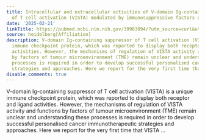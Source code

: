 ```yaml
---
title: Intracellular and extracellular activities of V-domain Ig-containing suppressor
  of T cell activation (VISTA) modulated by immunosuppressive factors of tumour microenvironment
date: '2025-02-21'
linkTitle: https://pubmed.ncbi.nlm.nih.gov/39983894/?utm_source=curl&utm_medium=rss&utm_campaign=pubmed-2&utm_content=1FakS-2QOkCT8HsMOQP1bCRQ4YzyumYOmxmF0moLsQ3dFB1E9V&fc=20220326224207&ff=20250222170723&v=2.18.0.post9+e462414
source: heidelberg[Affiliation]
description: V-domain Ig-containing suppressor of T cell activation (VISTA) is a unique
  immune checkpoint protein, which was reported to display both receptor and ligand
  activities. However, the mechanisms of regulation of VISTA activity and functions
  by factors of tumour microenvironment (TME) remain unclear and understanding these
  processes is required in order to develop successful personalised cancer immunotherapeutic
  strategies and approaches. Here we report for the very first time that VISTA ...
disable_comments: true
---
```

V-domain Ig-containing suppressor of T cell activation (VISTA) is a unique immune checkpoint protein, which was reported to display both receptor and ligand activities. However, the mechanisms of regulation of VISTA activity and functions by factors of tumour microenvironment (TME) remain unclear and understanding these processes is required in order to develop successful personalised cancer immunotherapeutic strategies and approaches. Here we report for the very first time that VISTA ...